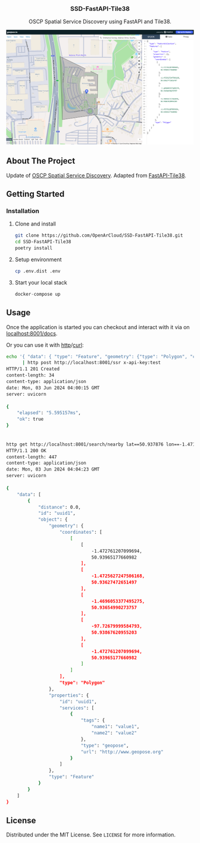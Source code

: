 <br />
<p align="center">
  <h3 align="center">SSD-FastAPI-Tile38</h3>

  <p align="center">
    OSCP Spatial Service Discovery using FastAPI and Tile38.
    <br />
  </p>
</p>


![Search image](images/geojson.png?raw=true)

<!-- ABOUT THE PROJECT -->

## About The Project

Update of [OSCP Spatial Service Discovery](https://github.com/OpenArCloud/oscp-spatial-service-discovery). Adapted from [FastAPI-Tile38](https://github.com/iwpnd/fastapi-tile38).


<!-- GETTING STARTED -->

## Getting Started

### Installation

1. Clone and install
    ```sh
    git clone https://github.com/OpenArCloud/SSD-FastAPI-Tile38.git
    cd SSD-FastAPI-Tile38
    poetry install
    ```
2. Setup environment
    ```sh
    cp .env.dist .env
    ```
3. Start your local stack
    ```python
    docker-compose up
    ```

## Usage

Once the application is started you can checkout and interact with it via on [localhost:8001/docs](http://localhost:8001/docs).

Or you can use it with [http](https://httpie.io/)/[curl](https://curl.se/):

```sh
echo '{ "data": { "type": "Feature", "geometry": {"type": "Polygon", "coordinates": [[[-1.472761207099694,50.93965177660982],[-1.4725627247506168,50.93627472651497],[-1.4696053377495275,50.93654990273757],[-97.72679999584793,50.93867620955203],[-1.472761207099694,50.93965177660982]]]}, "properties": {"id": "uuid1", "services":[{"type": "geopose", "url": "http://www.geopose.org", "tags": {"name1": "value1", "name2": "value2"}}]}}}' \
      | http post http://localhost:8001/ssr x-api-key:test
HTTP/1.1 201 Created
content-length: 34
content-type: application/json
date: Mon, 03 Jun 2024 04:00:15 GMT
server: uvicorn

{
    "elapsed": "5.595157ms",
    "ok": true
}


http get http://localhost:8001/search/nearby lat==50.937876 lon==-1.471582 radius==1000   x-api-key:test
HTTP/1.1 200 OK
content-length: 447
content-type: application/json
date: Mon, 03 Jun 2024 04:04:23 GMT
server: uvicorn

{
    "data": [
        {
            "distance": 0.0,
            "id": "uuid1",
            "object": {
                "geometry": {
                    "coordinates": [
                        [
                            [
                                -1.472761207099694,
                                50.93965177660982
                            ],
                            [
                                -1.4725627247506168,
                                50.93627472651497
                            ],
                            [
                                -1.4696053377495275,
                                50.93654990273757
                            ],
                            [
                                -97.72679999584793,
                                50.93867620955203
                            ],
                            [
                                -1.472761207099694,
                                50.93965177660982
                            ]
                        ]
                    ],
                    "type": "Polygon"
                },
                "properties": {
                    "id": "uuid1",
                    "services": [
                        {
                            "tags": {
                                "name1": "value1",
                                "name2": "value2"
                            },
                            "type": "geopose",
                            "url": "http://www.geopose.org"
                        }
                    ]
                },
                "type": "Feature"
            }
        }
    ]
}
```

## License

Distributed under the MIT License. See `LICENSE` for more information.


